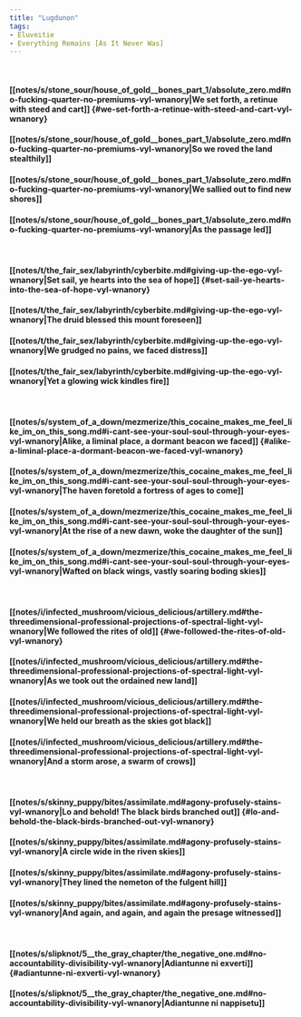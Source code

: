 ```yaml
---
title: "Lugdunon"
tags:
- Eluveitie
- Everything Remains [As It Never Was]
---
```

&nbsp;
#### [[notes/s/stone_sour/house_of_gold__bones_part_1/absolute_zero.md#no-fucking-quarter-no-premiums-vyl-wnanory|We set forth, a retinue with steed and cart]] {#we-set-forth-a-retinue-with-steed-and-cart-vyl-wnanory}
#### [[notes/s/stone_sour/house_of_gold__bones_part_1/absolute_zero.md#no-fucking-quarter-no-premiums-vyl-wnanory|So we roved the land stealthily]]
#### [[notes/s/stone_sour/house_of_gold__bones_part_1/absolute_zero.md#no-fucking-quarter-no-premiums-vyl-wnanory|We sallied out to find new shores]]
#### [[notes/s/stone_sour/house_of_gold__bones_part_1/absolute_zero.md#no-fucking-quarter-no-premiums-vyl-wnanory|As the passage led]]
&nbsp;
#### [[notes/t/the_fair_sex/labyrinth/cyberbite.md#giving-up-the-ego-vyl-wnanory|Set sail, ye hearts into the sea of hope]] {#set-sail-ye-hearts-into-the-sea-of-hope-vyl-wnanory}
#### [[notes/t/the_fair_sex/labyrinth/cyberbite.md#giving-up-the-ego-vyl-wnanory|The druid blessed this mount foreseen]]
#### [[notes/t/the_fair_sex/labyrinth/cyberbite.md#giving-up-the-ego-vyl-wnanory|We grudged no pains, we faced distress]]
#### [[notes/t/the_fair_sex/labyrinth/cyberbite.md#giving-up-the-ego-vyl-wnanory|Yet a glowing wick kindles fire]]
&nbsp;
#### [[notes/s/system_of_a_down/mezmerize/this_cocaine_makes_me_feel_like_im_on_this_song.md#i-cant-see-your-soul-soul-through-your-eyes-vyl-wnanory|Alike, a liminal place, a dormant beacon we faced]] {#alike-a-liminal-place-a-dormant-beacon-we-faced-vyl-wnanory}
#### [[notes/s/system_of_a_down/mezmerize/this_cocaine_makes_me_feel_like_im_on_this_song.md#i-cant-see-your-soul-soul-through-your-eyes-vyl-wnanory|The haven foretold a fortress of ages to come]]
#### [[notes/s/system_of_a_down/mezmerize/this_cocaine_makes_me_feel_like_im_on_this_song.md#i-cant-see-your-soul-soul-through-your-eyes-vyl-wnanory|At the rise of a new dawn, woke the daughter of the sun]]
#### [[notes/s/system_of_a_down/mezmerize/this_cocaine_makes_me_feel_like_im_on_this_song.md#i-cant-see-your-soul-soul-through-your-eyes-vyl-wnanory|Wafted on black wings, vastly soaring boding skies]]
&nbsp;
#### [[notes/i/infected_mushroom/vicious_delicious/artillery.md#the-threedimensional-professional-projections-of-spectral-light-vyl-wnanory|We followed the rites of old]] {#we-followed-the-rites-of-old-vyl-wnanory}
#### [[notes/i/infected_mushroom/vicious_delicious/artillery.md#the-threedimensional-professional-projections-of-spectral-light-vyl-wnanory|As we took out the ordained new land]]
#### [[notes/i/infected_mushroom/vicious_delicious/artillery.md#the-threedimensional-professional-projections-of-spectral-light-vyl-wnanory|We held our breath as the skies got black]]
#### [[notes/i/infected_mushroom/vicious_delicious/artillery.md#the-threedimensional-professional-projections-of-spectral-light-vyl-wnanory|And a storm arose, a swarm of crows]]
&nbsp;
#### [[notes/s/skinny_puppy/bites/assimilate.md#agony-profusely-stains-vyl-wnanory|Lo and behold! The black birds branched out]] {#lo-and-behold-the-black-birds-branched-out-vyl-wnanory}
#### [[notes/s/skinny_puppy/bites/assimilate.md#agony-profusely-stains-vyl-wnanory|A circle wide in the riven skies]]
#### [[notes/s/skinny_puppy/bites/assimilate.md#agony-profusely-stains-vyl-wnanory|They lined the nemeton of the fulgent hill]]
#### [[notes/s/skinny_puppy/bites/assimilate.md#agony-profusely-stains-vyl-wnanory|And again, and again, and again the presage witnessed]]
&nbsp;
#### [[notes/s/slipknot/5__the_gray_chapter/the_negative_one.md#no-accountability-divisibility-vyl-wnanory|Adiantunne ni exverti]] {#adiantunne-ni-exverti-vyl-wnanory}
#### [[notes/s/slipknot/5__the_gray_chapter/the_negative_one.md#no-accountability-divisibility-vyl-wnanory|Adiantunne ni nappisetu]]
